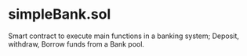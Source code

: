 # simpleBank.sol
Smart contract to execute main functions in a banking system; Deposit, withdraw, Borrow funds from a Bank pool.

